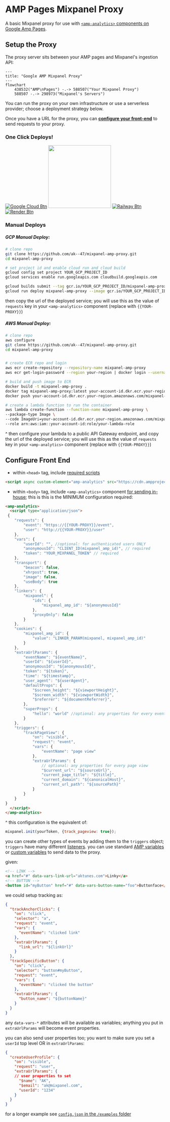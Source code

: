 # AMP Pages Mixpanel Proxy

A basic Mixpanel proxy for use with [`<amp-analytics>` components on Google Amp Pages](https://amp.dev/documentation/components/websites/amp-analytics).

## Setup the Proxy

The proxy server sits between your AMP pages and Mixpanel's ingestion API:

```mermaid
---
title: "Google AMP Mixpanel Proxy"
---
flowchart
	438532("AMP\nPages") -.-> 588507("Your Mixpanel Proxy")
	588507 -.-> 298973("Mixpanel's Servers")

```

You can run the proxy on your own infrastructure or use a serverless provider; choose a deployment strategy below. 

Once you have a URL for the proxy, you can **[configure your front-end](#frontend)** to send requests to your proxy.

### One Click Deploys!

[![Google Cloud Btn]][Google Cloud Deploy]
[<img src=https://www.deploytodo.com/do-btn-blue.svg width=198px />][Digital Ocean Deploy]
[![Railway Btn]][Railway Deploy]
[![Render Btn]][Render Deploy]

[Google Cloud Btn]: https://binbashbanana.github.io/deploy-buttons/buttons/remade/googlecloud.svg
[Google Cloud Deploy]: https://deploy.cloud.run?git_repo=https://github.com/ak--47/mixpanel-amp-proxy

[Digital Ocean Btn]: https://www.deploytodo.com/do-btn-blue.svg
[Digital Ocean Deploy]: https://cloud.digitalocean.com/apps/new?repo=https://github.com/ak--47/mixpanel-amp-proxy

[Railway Btn]: https://binbashbanana.github.io/deploy-buttons/buttons/remade/railway.svg
[Railway Deploy]: https://railway.app/template/1ZbUOb?referralCode=t6z7XI

[Render Btn]: https://binbashbanana.github.io/deploy-buttons/buttons/remade/render.svg
[Render Deploy]: https://render.com/deploy?repo=https://github.com/ak--47/mixpanel-amp-proxy



### Manual Deploys

##### GCP Manual Deploy:

```bash
# clone repo
git clone https://github.com/ak--47/mixpanel-amp-proxy.git
cd mixpanel-amp-proxy

# set project id and enable cloud run and cloud build
gcloud config set project YOUR_GCP_PROJECT_ID
gcloud services enable run.googleapis.com cloudbuild.googleapis.com

gcloud builds submit --tag gcr.io/YOUR_GCP_PROJECT_ID/mixpanel-amp-proxy
gcloud run deploy mixpanel-amp-proxy --image gcr.io/YOUR_GCP_PROJECT_ID/mixpanel-amp-proxy --platform managed --allow-unauthenticated
```

then copy the url of the deployed service; you will use this as the value of `requests` key in your `<amp-analytics>` component (replace with `{{YOUR-PROXY}}`)

##### AWS Manual Deploy:

```bash
# clone repo
aws configure
git clone https://github.com/ak--47/mixpanel-amp-proxy.git
cd mixpanel-amp-proxy


# create ECR repo and login
aws ecr create-repository --repository-name mixpanel-amp-proxy
aws ecr get-login-password --region your-region | docker login --username AWS --password-stdin your-account-id.dkr.ecr.your-region.amazonaws.com

# build and push image to ECR
docker build -t mixpanel-amp-proxy .
docker tag mixpanel-amp-proxy:latest your-account-id.dkr.ecr.your-region.amazonaws.com/mixpanel-amp-proxy:latest
docker push your-account-id.dkr.ecr.your-region.amazonaws.com/mixpanel-amp-proxy:latest

# create a lambda function to run the container
aws lambda create-function --function-name mixpanel-amp-proxy \
--package-type Image \
--code ImageUri=your-account-id.dkr.ecr.your-region.amazonaws.com/mixpanel-amp-proxy:latest \
--role arn:aws:iam::your-account-id:role/your-lambda-role
```
^ then configure your lambda to a public API Gateway endpoint, and copy the url of the deployed service; you will use this as the value of `requests` key in your `<amp-analytics>` component (replace with `{{YOUR-PROXY}}`)

<div id="frontend"></div>

## Configure Front End

- within `<head>` tag, include [required scripts](https://amp.dev/documentation/components/amp-analytics)

```html
<script async custom-element="amp-analytics" src="https://cdn.ampproject.org/v0/amp-analytics-0.1.js"></script>
```

- within `<body>` tag, include `<amp-analytics>` component [for sending in-house](https://amp.dev/documentation/components/amp-analytics#send-data-in-house); this is this is the MINIMUM configuration required:

```html
<amp-analytics>
  <script type="application/json">
 {
	"requests": {
		"event": "https://{{YOUR-PROXY}}/event",
		"user": "http://{{YOUR-PROXY}}/user"
	},
	"vars": {
		"userId": "", //optional: for authenticated users ONLY
		"anonymousId": "CLIENT_ID(mixpanel_amp_id)", // required
		"token": "YOUR_MIXPANEL_TOKEN" // required
	},
	"transport": {
		"beacon": false,
		"xhrpost": true,
		"image": false,
		"useBody": true
	},
	"linkers": {
		"mixpanel": {
			"ids": {
				"mixpanel_amp_id": "${anonymousId}"
			},
			"proxyOnly": false
		}
	},
	"cookies": {
		"mixpanel_amp_id": {
			"value": "LINKER_PARAM(mixpanel, mixpanel_amp_id)"
		}
	},
	"extraUrlParams": {
		"eventName": "${eventName}",
		"userId": "${userId}",
		"anonymousId": "${anonymousId}",
		"token": "${token}",
		"time": "${timestamp}",
		"user_agent": "${userAgent}",
		"defaultProps": {
			"$screen_height": "${viewportHeight}",
			"$screen_width": "${viewportWidth}",
			"$referrer": "${documentReferrer}",
		},
		"superProps": {
			"hello": "world" //optional: any properties for every event
		}
	},
	"triggers": {
		"trackPageView": {
			"on": "visible",
			"request": "event",
			"vars": {
				"eventName": "page view"
			},
			"extraUrlParams": {
				// optional: any properties for every page view
				"$current_url": "${sourceUrl}",
				"current_page_title": "${title}",
				"current_domain": "${canonicalHost}",
				"current_url_path": "${sourcePath}"
			}
		}
	}
}
  </script>
</amp-analytics>
```
^ this configuration is the equivalent of:

```js
mixpanel.init(yourToken, {track_pageview: true});
```

you can create other types of events by adding them to the `triggers` object; `triggers` have many different [listeners](https://amp.dev/documentation/components/amp-analytics#available-triggers). you can use standard [AMP variables](https://amp.dev/documentation/components/amp-analytics#amp-variables) or [custom variables](https://amp.dev/documentation/components/amp-analytics#custom-variables) to send data to the proxy.

given:

```html
<!-- LINK -->
<a href="#" data-vars-link-url="aktunes.com">Linky</a>
<!-- BUTTON -->
<button id="myButton" href="#" data-vars-button-name="foo">Buttonface</button>
```

we could setup tracking as:

```json
{
  "trackAnchorClicks": {
    "on": "click",
    "selector": "a",
    "request": "event",
    "vars": {
      "eventName": "clicked link"
    },
    "extraUrlParams": {
      "link_url": "${linkUrl}"
    }
  },
  "trackSpecificButton": {
    "on": "click",
    "selector": "button#myButton",
    "request": "event",
    "vars": {
      "eventName": "clicked the button"
    },
    "extraUrlParams": {
      "button_name": "${buttonName}"
    }
  }
}
```

any `data-vars-*` attributes will be available as variables; anything you put in `extraUrlParams` will become event properties.

you can also send user properties too; you want to make sure you set a `userId` top level OR in `extraUrlParams`:


```json
{
  "createUserProfile": {
    "on": "visible",
    "request": "user",
    "extraUrlParams": {
	// user properties to set
      "$name": "AK",
      "$email": "ak@mixpanel.com",
	  "userId": "1234"
    }
  }
}
```

for a longer example see [`config.json` in the `/examples` folder](https://github.com/ak--47/mixpanel-amp-proxy/blob/main/examples/config.json)



